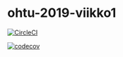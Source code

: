 # ohtu-2019-viikko1

[![CircleCI](https://circleci.com/gh/tykkipeli/ohtu-2019-viikko1.svg?style=svg)](https://circleci.com/gh/tykkipeli/ohtu-2019-viikko1)

[![codecov](https://codecov.io/gh/tykkipeli/ohtu-2019-viikko1/branch/master/graph/badge.svg)](https://codecov.io/gh/tykkipeli/ohtu-2019-viikko1)
